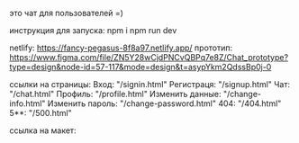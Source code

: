 это чат для пользователей =)

инструкция для запуска:
npm i 
npm run dev

netlify: https://fancy-pegasus-8f8a97.netlify.app/
прототип: https://www.figma.com/file/ZN5Y28wCjdPNCvQBPq7e8Z/Chat_prototype?type=design&node-id=57-117&mode=design&t=asypYkm2QdssBp0j-0

ссылки на страницы:
Вход: "/signin.html"
Регистраця: "/signup.html"
Чат: "/chat.html"
Профиль: "/profile.html"
Изменить данные: "/change-info.html"
Изменить пароль: "/change-password.html"
404: "/404.html"
5**: "/500.html"

ссылка на макет: 
